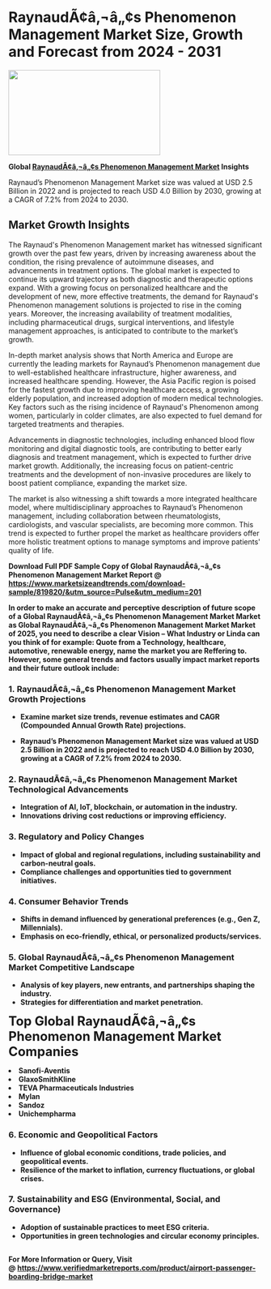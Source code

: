 <H1>RaynaudÃ¢â‚¬â„¢s Phenomenon Management Market Size, Growth and Forecast from 2024 - 2031</H1><img class="aligncenter size-medium wp-image-584254" src="https://thirdeyenews.in/wp-content/uploads/2024/09/Global-Market-Research-300x168.jpeg" alt="" width="300" height="168" /><p><strong>Global&nbsp;<a href="https://www.marketsizeandtrends.com/download-sample/819820/&amp;utm_source=Pulse&amp;utm_medium=201">RaynaudÃ¢â‚¬â„¢s Phenomenon Management Market</a> Insights</strong></p><p>Raynaud’s Phenomenon Management Market size was valued at USD 2.5 Billion in 2022 and is projected to reach USD 4.0 Billion by 2030, growing at a CAGR of 7.2% from 2024 to 2030.</p><p><h2>Market Growth Insights</h2> <p>The Raynaud's Phenomenon Management market has witnessed significant growth over the past few years, driven by increasing awareness about the condition, the rising prevalence of autoimmune diseases, and advancements in treatment options. The global market is expected to continue its upward trajectory as both diagnostic and therapeutic options expand. With a growing focus on personalized healthcare and the development of new, more effective treatments, the demand for Raynaud's Phenomenon management solutions is projected to rise in the coming years. Moreover, the increasing availability of treatment modalities, including pharmaceutical drugs, surgical interventions, and lifestyle management approaches, is anticipated to contribute to the market’s growth.</p> <p><strong></strong></p> <p>In-depth market analysis shows that North America and Europe are currently the leading markets for Raynaud’s Phenomenon management due to well-established healthcare infrastructure, higher awareness, and increased healthcare spending. However, the Asia Pacific region is poised for the fastest growth due to improving healthcare access, a growing elderly population, and increased adoption of modern medical technologies. Key factors such as the rising incidence of Raynaud's Phenomenon among women, particularly in colder climates, are also expected to fuel demand for targeted treatments and therapies.</p> <p>Advancements in diagnostic technologies, including enhanced blood flow monitoring and digital diagnostic tools, are contributing to better early diagnosis and treatment management, which is expected to further drive market growth. Additionally, the increasing focus on patient-centric treatments and the development of non-invasive procedures are likely to boost patient compliance, expanding the market size.</p> <p>The market is also witnessing a shift towards a more integrated healthcare model, where multidisciplinary approaches to Raynaud’s Phenomenon management, including collaboration between rheumatologists, cardiologists, and vascular specialists, are becoming more common. This trend is expected to further propel the market as healthcare providers offer more holistic treatment options to manage symptoms and improve patients' quality of life.</p> <p><strong></p><p><span class=""><strong>Download Full PDF Sample Copy of Global RaynaudÃ¢â‚¬â„¢s Phenomenon Management Market Report</strong> @ <a href="https://www.marketsizeandtrends.com/download-sample/819820/&amp;utm_source=Pulse&amp;utm_medium=201" target="_blank">https://www.marketsizeandtrends.com/download-sample/819820/&amp;utm_source=Pulse&amp;utm_medium=201</a></span></p><p>In order to make an accurate and perceptive description of future scope of a Global&nbsp;RaynaudÃ¢â‚¬â„¢s Phenomenon Management Market Market as Global&nbsp;RaynaudÃ¢â‚¬â„¢s Phenomenon Management Market Market of 2025, you need to describe a clear Vision &ndash; What Industry or Linda can you think of for example: Quote from a Technology, healthcare, automotive, renewable energy, name the market you are Reffering to. However, some general trends and factors usually impact market reports and their future outlook include:</p><h3>1.&nbsp;<strong>RaynaudÃ¢â‚¬â„¢s Phenomenon Management Market Growth Projections</strong></h3><ul><li>Examine market size trends, revenue estimates and CAGR (Compounded Annual Growth Rate) projections.</li><li><p>Raynaud’s Phenomenon Management Market size was valued at USD 2.5 Billion in 2022 and is projected to reach USD 4.0 Billion by 2030, growing at a CAGR of 7.2% from 2024 to 2030.</p></li></ul><h3>2.&nbsp;<strong>RaynaudÃ¢â‚¬â„¢s Phenomenon Management Market Technological Advancements</strong></h3><ul><li>Integration of AI, IoT, blockchain, or automation in the industry.</li><li>Innovations driving cost reductions or improving efficiency.</li></ul><h3>3.&nbsp;<strong>Regulatory and Policy Changes</strong></h3><ul><li>Impact of global and regional regulations, including sustainability and carbon-neutral goals.</li><li>Compliance challenges and opportunities tied to government initiatives.</li></ul><h3>4.&nbsp;<strong>Consumer Behavior Trends</strong></h3><ul><li>Shifts in demand influenced by generational preferences (e.g., Gen Z, Millennials).</li><li>Emphasis on eco-friendly, ethical, or personalized products/services.</li></ul><h3>5.&nbsp;<strong>Global RaynaudÃ¢â‚¬â„¢s Phenomenon Management Market Competitive Landscape</strong></h3><ul><li>Analysis of key players, new entrants, and partnerships shaping the industry.</li><li>Strategies for differentiation and market penetration.</li></ul><p data-pm-slice="1 1 []"><span style="color: inherit; font-family: inherit; font-size: 25px;">Top Global RaynaudÃ¢â‚¬â„¢s Phenomenon Management Market Companies</span></p><div class="" data-test-id=""><p><li>Sanofi-Aventis</li><li> GlaxoSmithKline</li><li> TEVA Pharmaceuticals Industries</li><li> Mylan</li><li> Sandoz</li><li> Unichempharma</li></p></div><h3>6.&nbsp;<strong>Economic and Geopolitical Factors</strong></h3><ul><li>Influence of global economic conditions, trade policies, and geopolitical events.</li><li>Resilience of the market to inflation, currency fluctuations, or global crises.</li></ul><h3>7.&nbsp;<strong>Sustainability and ESG (Environmental, Social, and Governance)</strong></h3><ul><li>Adoption of sustainable practices to meet ESG criteria.</li><li>Opportunities in green technologies and circular economy principles.</li></ul><h2><strong style="font-size: 14px;">For More Information or Query, Visit @&nbsp;</strong><a style="background-color: #ffffff; font-size: 14px;" href="https://www.marketsizeandtrends.com/report/raynaud-s-phenomenon-management-market/" target="_blank">https://www.verifiedmarketreports.com/product/airport-passenger-boarding-bridge-market</a></h2>
